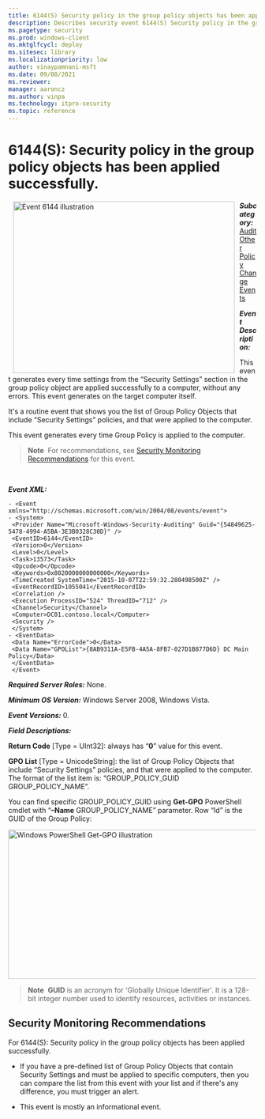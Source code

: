 ```yaml
---
title: 6144(S) Security policy in the group policy objects has been applied successfully. 
description: Describes security event 6144(S) Security policy in the group policy objects has been applied successfully.
ms.pagetype: security
ms.prod: windows-client
ms.mktglfcycl: deploy
ms.sitesec: library
ms.localizationpriority: low
author: vinaypamnani-msft
ms.date: 09/08/2021
ms.reviewer: 
manager: aaroncz
ms.author: vinpa
ms.technology: itpro-security
ms.topic: reference
---
```


# 6144(S): Security policy in the group policy objects has been applied successfully.


<img src="images/event-6144.png" alt="Event 6144 illustration" width="449" height="347" hspace="10" align="left" />

***Subcategory:***&nbsp;[Audit Other Policy Change Events](audit-other-policy-change-events.md)

***Event Description:***

This event generates every time settings from the “Security Settings” section in the group policy object are applied successfully to a computer, without any errors. This event generates on the target computer itself.

It's a routine event that shows you the list of Group Policy Objects that include “Security Settings” policies, and that were applied to the computer.

This event generates every time Group Policy is applied to the computer.

> **Note**&nbsp;&nbsp;For recommendations, see [Security Monitoring Recommendations](#security-monitoring-recommendations) for this event.

<br clear="all">

***Event XML:***
```
- <Event xmlns="http://schemas.microsoft.com/win/2004/08/events/event">
- <System>
 <Provider Name="Microsoft-Windows-Security-Auditing" Guid="{54849625-5478-4994-A5BA-3E3B0328C30D}" /> 
 <EventID>6144</EventID> 
 <Version>0</Version> 
 <Level>0</Level> 
 <Task>13573</Task> 
 <Opcode>0</Opcode> 
 <Keywords>0x8020000000000000</Keywords> 
 <TimeCreated SystemTime="2015-10-07T22:59:32.280498500Z" /> 
 <EventRecordID>1055041</EventRecordID> 
 <Correlation /> 
 <Execution ProcessID="524" ThreadID="712" /> 
 <Channel>Security</Channel> 
 <Computer>DC01.contoso.local</Computer> 
 <Security /> 
 </System>
- <EventData>
 <Data Name="ErrorCode">0</Data> 
 <Data Name="GPOList">{8AB9311A-E5FB-4A5A-8FB7-027D1B877D6D} DC Main Policy</Data> 
 </EventData>
 </Event>

```

***Required Server Roles:*** None.

***Minimum OS Version:*** Windows Server 2008, Windows Vista.

***Event Versions:*** 0.

***Field Descriptions:***

**Return Code** \[Type = UInt32\]: always has “**0**” value for this event.

**GPO List** \[Type = UnicodeString\]: the list of Group Policy Objects that include “Security Settings” policies, and that were applied to the computer. The format of the list item is: “GROUP\_POLICY\_GUID GROUP\_POLICY\_NAME”.

You can find specific GROUP\_POLICY\_GUID using **Get-GPO** PowerShell cmdlet with “**–Name** GROUP\_POLICY\_NAME” parameter. Row “Id” is the GUID of the Group Policy:

<img src="images/windows-powershell-get-gpo.png" alt="Windows PowerShell Get-GPO illustration" width="685" height="302" />

> **Note**&nbsp;&nbsp;**GUID** is an acronym for 'Globally Unique Identifier'. It is a 128-bit integer number used to identify resources, activities or instances.

## Security Monitoring Recommendations

For 6144(S): Security policy in the group policy objects has been applied successfully.

-   If you have a pre-defined list of Group Policy Objects that contain Security Settings and must be applied to specific computers, then you can compare the list from this event with your list and if there's any difference, you must trigger an alert.

-   This event is mostly an informational event.

